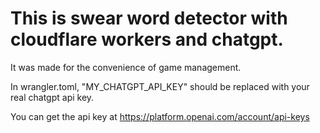 # This is swear word detector with cloudflare workers and chatgpt.

It was made for the convenience of game management.

In wrangler.toml, "MY_CHATGPT_API_KEY" should be replaced with your real chatgpt api key.

You can get the api key at https://platform.openai.com/account/api-keys
